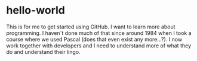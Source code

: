 # hello-world
This is for me to get started using GitHub.
I want to learn more about programming. I haven´t done much of that since around 1984 when I took a course where we used Pascal (does that even exist any more...?).
I now work together with developers and I need to understand more of what they do and understand their lingo.
